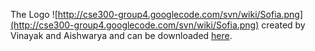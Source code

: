 The Logo ![http://cse300-group4.googlecode.com/svn/wiki/Sofia.png](http://cse300-group4.googlecode.com/svn/wiki/Sofia.png) created by Vinayak and Aishwarya and can be downloaded [here](http://cse300-group4.googlecode.com/svn/wiki/Sofia.png).